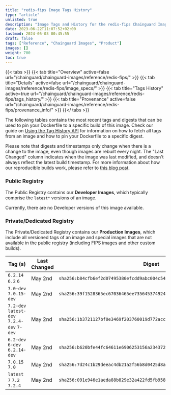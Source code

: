 ```yaml
---
title: "redis-fips Image Tags History"
type: "article"
unlisted: true
description: "Image Tags and History for the redis-fips Chainguard Image"
date: 2023-06-22T11:07:52+02:00
lastmod: 2024-05-03 00:45:55
draft: false
tags: ["Reference", "Chainguard Images", "Product"]
images: []
weight: 700
toc: true
---
```


{{< tabs >}}
{{< tab title="Overview" active=false url="/chainguard/chainguard-images/reference/redis-fips/" >}}
{{< tab title="Details" active=false url="/chainguard/chainguard-images/reference/redis-fips/image_specs/" >}}
{{< tab title="Tags History" active=true url="/chainguard/chainguard-images/reference/redis-fips/tags_history/" >}}
{{< tab title="Provenance" active=false url="/chainguard/chainguard-images/reference/redis-fips/provenance_info/" >}}
{{</ tabs >}}

The following tables contains the most recent tags and digests that can be used to pin your Dockerfile to a specific build of this image. Check our guide on [Using the Tag History API](/chainguard/chainguard-images/using-the-tag-history-api/) for information on how to fetch all tags from an image and how to pin your Dockerfile to a specific digest.

Please note that digests and timestamps only change when there is a change to the image, even though images are rebuilt every night. The "Last Changed" column indicates when the image was last modified, and doesn't always reflect the latest build timestamp. For more information about how our reproducible builds work, please refer to [this blog post](https://www.chainguard.dev/unchained/reproducing-chainguards-reproducible-image-builds).

### Public Registry
The Public Registry contains our **Developer Images**, which typically comprise the `latest*` versions of an image.

Currently, there are no Developer versions of this image available.

### Private/Dedicated Registry
The Private/Dedicated Registry contains our **Production Images**, which include all versioned tags of an image and special images that are not available in the public registry (including FIPS images and other custom builds).

| Tag (s)                                     | Last Changed | Digest                                                                    |
|---------------------------------------------|--------------|---------------------------------------------------------------------------|
|  `6.2.14` `6.2` `6`                         | May 2nd      | `sha256:b84cfb6ef2d07495380efcdd9abc004c5493b9ffb22606bc5a5a8e968f70703f` |
|  `7.0-dev` `7.0.15-dev`                     | May 2nd      | `sha256:39f1528365ec67036465ee735645374924c46f15a9af3d89d077d3e54d3c3316` |
|  `7.2-dev` `latest-dev` `7.2.4-dev` `7-dev` | May 2nd      | `sha256:1b3721127bf0e3469f203760019d772accdd4bceeb18839ebb188563c2806635` |
|  `6.2-dev` `6-dev` `6.2.14-dev`             | May 2nd      | `sha256:b620bfe44fc64611e6906253156a234372c0601f9f8b6020e5f6bbebb217964d` |
|  `7.0.15` `7.0`                             | May 2nd      | `sha256:7d24c1b29deeac4db21a2f56b8d0425d8ae0f446222054752c3d1604c69fa0ff` |
|  `latest` `7` `7.2` `7.2.4`                 | May 2nd      | `sha256:091e946e1aeda88b829e32a422fd5fb9582dcab08b7ebdf845aa0807c4a6aedc` |

